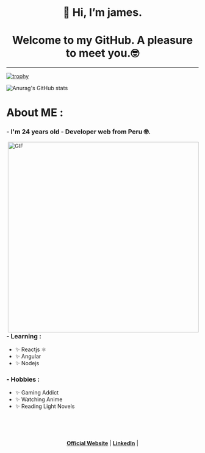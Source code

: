 <h1 align="center">👋 Hi, I’m james.</h1>
<h1 align="center">Welcome to my GitHub. A pleasure to meet you.🤓</h1>
<hr/>

[![trophy](https://github-profile-trophy.vercel.app/?username=ryo-ma&theme=onedark)](https://github.com/ryo-ma/github-profile-trophy)

![Anurag's GitHub stats](https://github-readme-stats.vercel.app/api?username=JAMESESTGER27&show_icons=true&theme=cobalt)

# About ME :

### - I'm 24 years old -  Developer web from Peru 🤓.

<img hight="400" width="500" alt="GIF" align="right" src="https://github.com/Xx-Ashutosh-xX/Xx-Ashutosh-xX/blob/master/assets/1936.gif">

### - Learning :
- ✨ Reactjs ⚛
- ✨ Angular
- ✨ Nodejs
### - Hobbies : 
- ✨ Gaming Addict
- ✨ Watching Anime
- ✨ Reading Light Novels
</br>
</br>
</br>
<p align="center">
  <strong><a href="/">Official Website</a></strong> |
  <strong><a href="/">LinkedIn</a></strong> |
</p>

